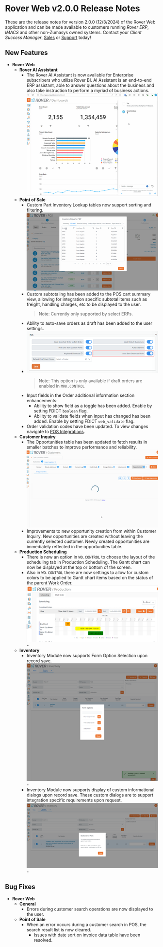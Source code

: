# Rover Web v2.0.0 Release Notes

<badge text= "Version 2.0.0" vertical="middle" />

<PageHeader />

These are the release notes for version 2.0.0 (12/3/2024) of the Rover Web application and can be made available to customers running _Rover ERP_, _IMACS_ and other non-Zumasys owned systems. Contact your _Client Success Manager_, [Sales](mailto:sales@zumasys.com?subject=Rover%20Web%20v2.0.0) or [Support](mailto:help@zumasys.com?subject=Rover%20Web%20v2.0.0) today!

## New Features

- **Rover Web**
  - **Rover AI Assistant**
    - The Rover AI Assistant is now available for Enterprise subscribers who utilize Rover BI. AI Assistant is an end-to-end ERP assistant, able to answer questions about the business and also take instruction to perform a myriad of business actions.
      ![Rover AI Assistant](./rover-ai.gif)
  - **Point of Sale**
    - Custom Part Inventory Lookup tables now support sorting and filtering.
      ![POS INV Lookup Filters](./pos-inv-lookup-filter.gif)
    - Custom subtotaling has been added to the POS cart summary view, allowing for integration specific subtotal items such as freight, handling charges, etc to be displayed to the user.
      > Note: Currently only supported by select ERPs.
    - Ability to auto-save orders as draft has been added to the user settings.
    - ![POS Auto Save Toggle](./pos-auto-save-toggle.png)
      > Note: This option is only available if draft orders are enabled in `MRK.CONTROL`
    - Input fields in the Order additional information section enhancements:
      - Ability to show field as a toggle has been added. Enable by setting FDICT `boolean` flag.
      - Ability to validate fields when input has changed has been added. Enable by setting FDICT `web_validate` flag.
    - Order validation codes have been updated. To view changes navigate to [POS Integrations](../../../business-suite/integrations/pos/README.md#validation-codes).
  - **Customer Inquiry**
    - The Opportunities table has been updated to fetch results in smaller batches to improve performance and reliability.
      ![Opportunities Lazy Load](./opportunities-lazy-load.gif)
    - Improvements to new opportunity creation from within Customer Inquiry. New opportunities are created without leaving the currently selected customer. Newly created opportunities are immediately reflected in the opportunities table.
  - **Production Scheduling**
    - There is now an option in `WO.CONTROL` to choose the layout of the scheduling tab in Production Scheduling. The Gantt chart can now be displayed at the top or bottom of the screen.
    - Also in `WO.CONTROL` there are now settings to allow for custom colors to be applied to Gantt chart items based on the status of the parent Work Order.
      ![Gantt Chart Colors](./chart-status-colors.png) -
  - **Inventory**
    - Inventory Module now supports Form Option Selection upon record save.
        ![Custom Info Dialog](./form-control-prompt.png) -
    - Inventory Module now supports display of custom informational dialogs upon record save.  These custom dialogs are to support integration specific requirements upon request.
        ![Custom Info Dialog](./custom-dialog-on-save.png) -

## Bug Fixes

- **Rover Web**
  - **General**
    - Errors during customer search operations are now displayed to the user.
  - **Point of Sale**
    - When an error occurs during a customer search in POS, the search result list is now cleared.
      - Issues with date sort on invoice data table have been resolved.
